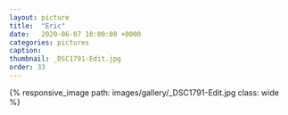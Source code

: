 ```yaml
---
layout: picture
title:  "Eric"
date:   2020-06-07 10:00:00 +0000
categories: pictures
caption: 
thumbnail: _DSC1791-Edit.jpg
order: 33
---
```

{% responsive_image path: images/gallery/_DSC1791-Edit.jpg class: wide %}
